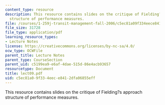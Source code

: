```yaml
---
content_type: resource
description: This resource contains slides on the critique of Fielding?s approach
  structure of performance measures.
file: /courses/1-259j-transit-management-fall-2006/c5ec81a09f334eece8412dfa06855eff_lect09.pdf
file_size: 31728
file_type: application/pdf
learning_resource_types:
- Lecture Notes
license: https://creativecommons.org/licenses/by-nc-sa/4.0/
ocw_type: OCWFile
parent_title: Lecture Notes
parent_type: CourseSection
parent_uid: c5199ea9-e6af-4dae-515d-86e4acb93657
resourcetype: Document
title: lect09.pdf
uid: c5ec81a0-9f33-4eec-e841-2dfa06855eff
---
```

This resource contains slides on the critique of Fielding?s approach structure of performance measures.